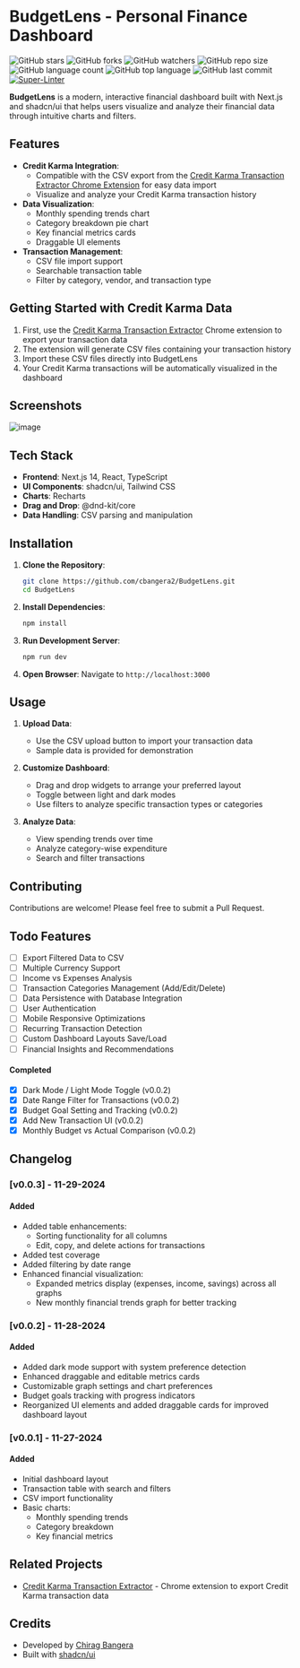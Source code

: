 # BudgetLens - Personal Finance Dashboard

![GitHub stars](https://img.shields.io/github/stars/cbangera2/BudgetLens?style=social)
![GitHub forks](https://img.shields.io/github/forks/cbangera2/BudgetLens?style=social)
![GitHub watchers](https://img.shields.io/github/watchers/cbangera2/BudgetLens?style=social)
![GitHub repo size](https://img.shields.io/github/repo-size/cbangera2/BudgetLens)
![GitHub language count](https://img.shields.io/github/languages/count/cbangera2/BudgetLens)
![GitHub top language](https://img.shields.io/github/languages/top/cbangera2/BudgetLens)
![GitHub last commit](https://img.shields.io/github/last-commit/cbangera2/BudgetLens?color=red)
[![Super-Linter](https://github.com/cbangera2/BudgetLens/actions/workflows/super-linter.yml/badge.svg)](https://github.com/marketplace/actions/super-linter)

**BudgetLens** is a modern, interactive financial dashboard built with Next.js and shadcn/ui that helps users visualize and analyze their financial data through intuitive charts and filters.

## Features

- **Credit Karma Integration**: 
  - Compatible with the CSV export from the [Credit Karma Transaction Extractor Chrome Extension](https://github.com/cbangera2/CreditKarmaExtractor) for easy data import
  - Visualize and analyze your Credit Karma transaction history
- **Data Visualization**: 
  - Monthly spending trends chart
  - Category breakdown pie chart
  - Key financial metrics cards
  - Draggable UI elements
- **Transaction Management**:
  - CSV file import support
  - Searchable transaction table
  - Filter by category, vendor, and transaction type

## Getting Started with Credit Karma Data

1. First, use the [Credit Karma Transaction Extractor](https://github.com/cbangera2/CreditKarmaExtractor) Chrome extension to export your transaction data
2. The extension will generate CSV files containing your transaction history
3. Import these CSV files directly into BudgetLens
4. Your Credit Karma transactions will be automatically visualized in the dashboard

## Screenshots
![image](https://github.com/user-attachments/assets/3102e8d9-f142-4374-855b-36bdd6ee5123)




## Tech Stack

- **Frontend**: Next.js 14, React, TypeScript
- **UI Components**: shadcn/ui, Tailwind CSS
- **Charts**: Recharts
- **Drag and Drop**: @dnd-kit/core
- **Data Handling**: CSV parsing and manipulation

## Installation

1. **Clone the Repository**:
   ```bash
   git clone https://github.com/cbangera2/BudgetLens.git
   cd BudgetLens
   ```

2. **Install Dependencies**:
   ```bash
   npm install
   ```

3. **Run Development Server**:
   ```bash
   npm run dev
   ```

4. **Open Browser**:
   Navigate to `http://localhost:3000`

## Usage

1. **Upload Data**:
   - Use the CSV upload button to import your transaction data
   - Sample data is provided for demonstration

2. **Customize Dashboard**:
   - Drag and drop widgets to arrange your preferred layout
   - Toggle between light and dark modes
   - Use filters to analyze specific transaction types or categories

3. **Analyze Data**:
   - View spending trends over time
   - Analyze category-wise expenditure
   - Search and filter transactions

## Contributing

Contributions are welcome! Please feel free to submit a Pull Request.

## Todo Features

- [ ] Export Filtered Data to CSV
- [ ] Multiple Currency Support
- [ ] Income vs Expenses Analysis
- [ ] Transaction Categories Management (Add/Edit/Delete)
- [ ] Data Persistence with Database Integration
- [ ] User Authentication
- [ ] Mobile Responsive Optimizations
- [ ] Recurring Transaction Detection
- [ ] Custom Dashboard Layouts Save/Load
- [ ] Financial Insights and Recommendations

#### Completed
- [x] Dark Mode / Light Mode Toggle (v0.0.2)
- [x] Date Range Filter for Transactions (v0.0.2)
- [x] Budget Goal Setting and Tracking (v0.0.2)
- [x] Add New Transaction UI (v0.0.2)
- [x] Monthly Budget vs Actual Comparison (v0.0.2)

## Changelog

### [v0.0.3] - 11-29-2024
#### Added
- Added table enhancements:
  - Sorting functionality for all columns
  - Edit, copy, and delete actions for transactions
- Added test coverage
- Added filtering by date range
- Enhanced financial visualization:
  - Expanded metrics display (expenses, income, savings) across all graphs
  - New monthly financial trends graph for better tracking

### [v0.0.2] - 11-28-2024
#### Added
- Added dark mode support with system preference detection
- Enhanced draggable and editable metrics cards
- Customizable graph settings and chart preferences
- Budget goals tracking with progress indicators
- Reorganized UI elements and added draggable cards for improved dashboard layout

### [v0.0.1] - 11-27-2024
#### Added
- Initial dashboard layout
- Transaction table with search and filters
- CSV import functionality
- Basic charts:
  - Monthly spending trends
  - Category breakdown
  - Key financial metrics

## Related Projects

- [Credit Karma Transaction Extractor](https://github.com/cbangera2/CreditKarmaExtractor) - Chrome extension to export Credit Karma transaction data


## Credits

- Developed by [Chirag Bangera](https://github.com/cbangera2)
- Built with [shadcn/ui](https://ui.shadcn.com/)
